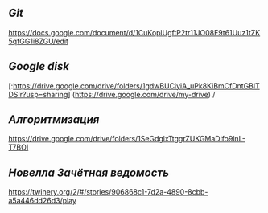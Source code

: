 ## ***Git***
https://docs.google.com/document/d/1CuKoplUgftP2tr11JO08F9t61Uuz1tZK5qfGG1i8ZGU/edit
## ***Google disk***
[:https://drive.google.com/drive/folders/1gdwBUCiyiA_uPk8KiBmCfDntGBlTDSIr?usp=sharing]
(https://drive.google.com/drive/my-drive)
/
## ***Алгоритмизация***
https://drive.google.com/drive/folders/1SeGdglxTtggrZUKGMaDifo9lnL-T7BOI
## ***Новелла Зачётная ведомость***
https://twinery.org/2/#/stories/906868c1-7d2a-4890-8cbb-a5a446dd26d3/play
